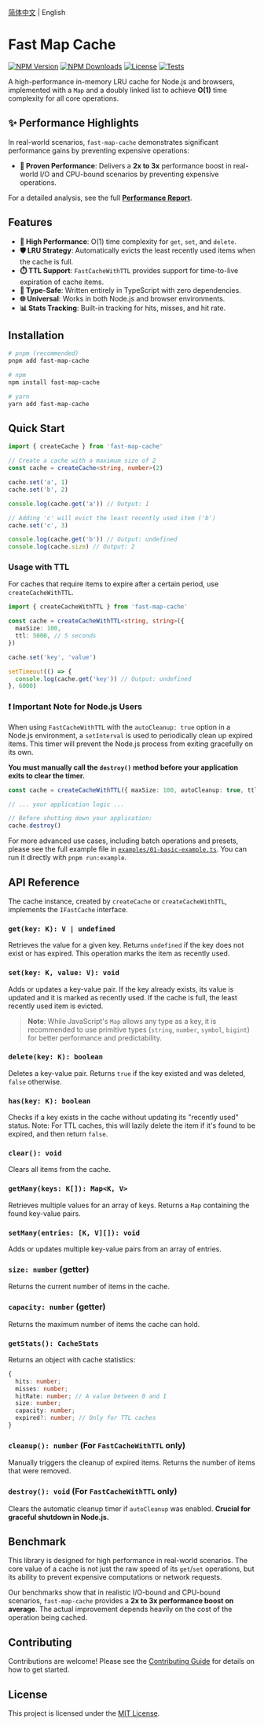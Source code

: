 [简体中文](README_zh-CN.md) | English

# Fast Map Cache

[![NPM Version](https://img.shields.io/npm/v/fast-map-cache.svg?style=flat)](https://www.npmjs.com/package/fast-map-cache)
[![NPM Downloads](https://img.shields.io/npm/dm/fast-map-cache.svg?style=flat)](https://www.npmjs.com/package/fast-map-cache)
[![License](https://img.shields.io/npm/l/fast-map-cache.svg?style=flat)](https://github.com/crper/fast-map-cache/blob/main/LICENSE)
[![Tests](https://img.shields.io/github/actions/workflow/status/crper/fast-map-cache/test.yml?branch=main&label=tests&style=flat)](https://github.com/crper/fast-map-cache/actions/workflows/test.yml)

A high-performance in-memory LRU cache for Node.js and browsers, implemented with a `Map` and a doubly linked list to achieve **O(1)** time complexity for all core operations.

## ✨ Performance Highlights

In real-world scenarios, `fast-map-cache` demonstrates significant performance gains by preventing expensive operations:

- **🚀 Proven Performance**: Delivers a **2x to 3x** performance boost in real-world I/O and CPU-bound scenarios by preventing expensive operations.

For a detailed analysis, see the full [**Performance Report**](./docs/performance-report.md).

## Features

- **🚀 High Performance**: O(1) time complexity for `get`, `set`, and `delete`.
- **🛡️ LRU Strategy**: Automatically evicts the least recently used items when the cache is full.
- **⏱️ TTL Support**: `FastCacheWithTTL` provides support for time-to-live expiration of cache items.
- **💪 Type-Safe**: Written entirely in TypeScript with zero dependencies.
- **🌐 Universal**: Works in both Node.js and browser environments.
- **📊 Stats Tracking**: Built-in tracking for hits, misses, and hit rate.

## Installation

```bash
# pnpm (recommended)
pnpm add fast-map-cache

# npm
npm install fast-map-cache

# yarn
yarn add fast-map-cache
```

## Quick Start

```typescript
import { createCache } from 'fast-map-cache'

// Create a cache with a maximum size of 2
const cache = createCache<string, number>(2)

cache.set('a', 1)
cache.set('b', 2)

console.log(cache.get('a')) // Output: 1

// Adding 'c' will evict the least recently used item ('b')
cache.set('c', 3)

console.log(cache.get('b')) // Output: undefined
console.log(cache.size) // Output: 2
```

### Usage with TTL

For caches that require items to expire after a certain period, use `createCacheWithTTL`.

```typescript
import { createCacheWithTTL } from 'fast-map-cache'

const cache = createCacheWithTTL<string, string>({
  maxSize: 100,
  ttl: 5000, // 5 seconds
})

cache.set('key', 'value')

setTimeout(() => {
  console.log(cache.get('key')) // Output: undefined
}, 6000)
```

### ❗ Important Note for Node.js Users

When using `FastCacheWithTTL` with the `autoCleanup: true` option in a Node.js environment, a `setInterval` is used to periodically clean up expired items. This timer will prevent the Node.js process from exiting gracefully on its own.

**You must manually call the `destroy()` method before your application exits to clear the timer.**

```typescript
const cache = createCacheWithTTL({ maxSize: 100, autoCleanup: true, ttl: 60000 })

// ... your application logic ...

// Before shutting down your application:
cache.destroy()
```

For more advanced use cases, including batch operations and presets, please see the full example file in [`examples/01-basic-example.ts`](./examples/01-basic-example.ts). You can run it directly with `pnpm run:example`.

## API Reference

The cache instance, created by `createCache` or `createCacheWithTTL`, implements the `IFastCache` interface.

### `get(key: K): V | undefined`

Retrieves the value for a given key. Returns `undefined` if the key does not exist or has expired. This operation marks the item as recently used.

### `set(key: K, value: V): void`

Adds or updates a key-value pair. If the key already exists, its value is updated and it is marked as recently used. If the cache is full, the least recently used item is evicted.

> **Note**: While JavaScript's `Map` allows any type as a key, it is recommended to use primitive types (`string`, `number`, `symbol`, `bigint`) for better performance and predictability.

### `delete(key: K): boolean`

Deletes a key-value pair. Returns `true` if the key existed and was deleted, `false` otherwise.

### `has(key: K): boolean`

Checks if a key exists in the cache without updating its "recently used" status. Note: For TTL caches, this will lazily delete the item if it's found to be expired, and then return `false`.

### `clear(): void`

Clears all items from the cache.

### `getMany(keys: K[]): Map<K, V>`

Retrieves multiple values for an array of keys. Returns a `Map` containing the found key-value pairs.

### `setMany(entries: [K, V][]): void`

Adds or updates multiple key-value pairs from an array of entries.

### `size: number` (getter)

Returns the current number of items in the cache.

### `capacity: number` (getter)

Returns the maximum number of items the cache can hold.

### `getStats(): CacheStats`

Returns an object with cache statistics:

```typescript
{
  hits: number;
  misses: number;
  hitRate: number; // A value between 0 and 1
  size: number;
  capacity: number;
  expired?: number; // Only for TTL caches
}
```

### `cleanup(): number` (For `FastCacheWithTTL` only)

Manually triggers the cleanup of expired items. Returns the number of items that were removed.

### `destroy(): void` (For `FastCacheWithTTL` only)

Clears the automatic cleanup timer if `autoCleanup` was enabled. **Crucial for graceful shutdown in Node.js.**

## Benchmark

This library is designed for high performance in real-world scenarios. The core value of a cache is not just the raw speed of its `get`/`set` operations, but its ability to prevent expensive computations or network requests.

Our benchmarks show that in realistic I/O-bound and CPU-bound scenarios, `fast-map-cache` provides a **2x to 3x performance boost on average**. The actual improvement depends heavily on the cost of the operation being cached.

## Contributing

Contributions are welcome! Please see the [Contributing Guide](CONTRIBUTING.md) for details on how to get started.

## License

This project is licensed under the [MIT License](LICENSE).

